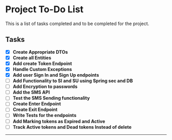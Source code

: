 # Project To-Do List

This is a list of tasks completed and to be completed for the project.

## Tasks
- [x] **Create Appropriate DTOs**
- [x] **Create all Entities**
- [x] **Add create Token Endpoint**
- [x] **Handle Custom Exceptions**
- [x] **Add user Sign In and Sign Up endpoints**
- [ ] **Add Functionality to SI and SU using Spring sec and DB**
- [ ] **Add Encryption to passwords**
- [ ] **Add the SMS API**
- [ ] **Test the SMS Sending functionality**
- [ ] **Create Enter Endpoint**
- [ ] **Create Exit Endpoint**
- [ ] **Write Tests for the endpoints**
- [ ] **Add Marking tokens as Expired and Active**
- [ ] **Track Active tokens and Dead tokens Instead of delete**

---

